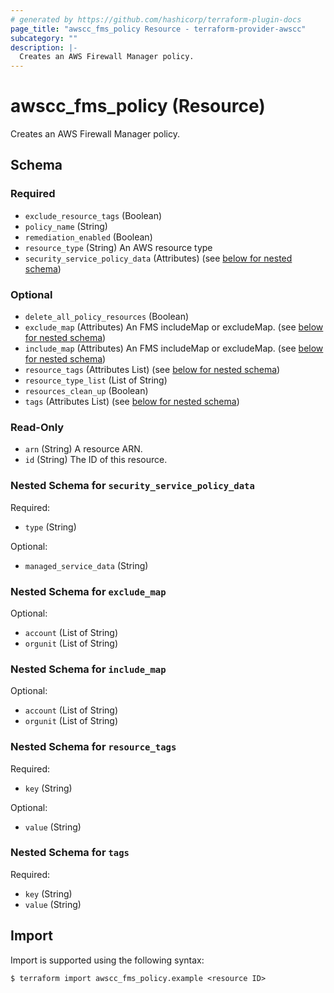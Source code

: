 ```yaml
---
# generated by https://github.com/hashicorp/terraform-plugin-docs
page_title: "awscc_fms_policy Resource - terraform-provider-awscc"
subcategory: ""
description: |-
  Creates an AWS Firewall Manager policy.
---
```


# awscc_fms_policy (Resource)

Creates an AWS Firewall Manager policy.



<!-- schema generated by tfplugindocs -->
## Schema

### Required

- `exclude_resource_tags` (Boolean)
- `policy_name` (String)
- `remediation_enabled` (Boolean)
- `resource_type` (String) An AWS resource type
- `security_service_policy_data` (Attributes) (see [below for nested schema](#nestedatt--security_service_policy_data))

### Optional

- `delete_all_policy_resources` (Boolean)
- `exclude_map` (Attributes) An FMS includeMap or excludeMap. (see [below for nested schema](#nestedatt--exclude_map))
- `include_map` (Attributes) An FMS includeMap or excludeMap. (see [below for nested schema](#nestedatt--include_map))
- `resource_tags` (Attributes List) (see [below for nested schema](#nestedatt--resource_tags))
- `resource_type_list` (List of String)
- `resources_clean_up` (Boolean)
- `tags` (Attributes List) (see [below for nested schema](#nestedatt--tags))

### Read-Only

- `arn` (String) A resource ARN.
- `id` (String) The ID of this resource.

<a id="nestedatt--security_service_policy_data"></a>
### Nested Schema for `security_service_policy_data`

Required:

- `type` (String)

Optional:

- `managed_service_data` (String)


<a id="nestedatt--exclude_map"></a>
### Nested Schema for `exclude_map`

Optional:

- `account` (List of String)
- `orgunit` (List of String)


<a id="nestedatt--include_map"></a>
### Nested Schema for `include_map`

Optional:

- `account` (List of String)
- `orgunit` (List of String)


<a id="nestedatt--resource_tags"></a>
### Nested Schema for `resource_tags`

Required:

- `key` (String)

Optional:

- `value` (String)


<a id="nestedatt--tags"></a>
### Nested Schema for `tags`

Required:

- `key` (String)
- `value` (String)

## Import

Import is supported using the following syntax:

```shell
$ terraform import awscc_fms_policy.example <resource ID>
```
